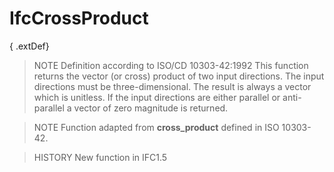 # IfcCrossProduct

{ .extDef}
> NOTE  Definition according to ISO/CD 10303-42:1992
> This function returns the vector (or cross) product of two input directions. The input directions must be three-dimensional. The result is always a vector which is unitless. If the input directions are either parallel or anti-parallel a vector of zero magnitude is returned.

> NOTE  Function adapted from **cross_product** defined in ISO 10303-42.

> HISTORY  New function in IFC1.5

